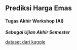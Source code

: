 ## Prediksi Harga Emas
#### Tugas Akhir Workshop (AI)
__*Sebagai Ujian Akhir Semester*__

[dataset dari kaggle](https://www.kaggle.com/sid321axn/gold-price-prediction-dataset)

